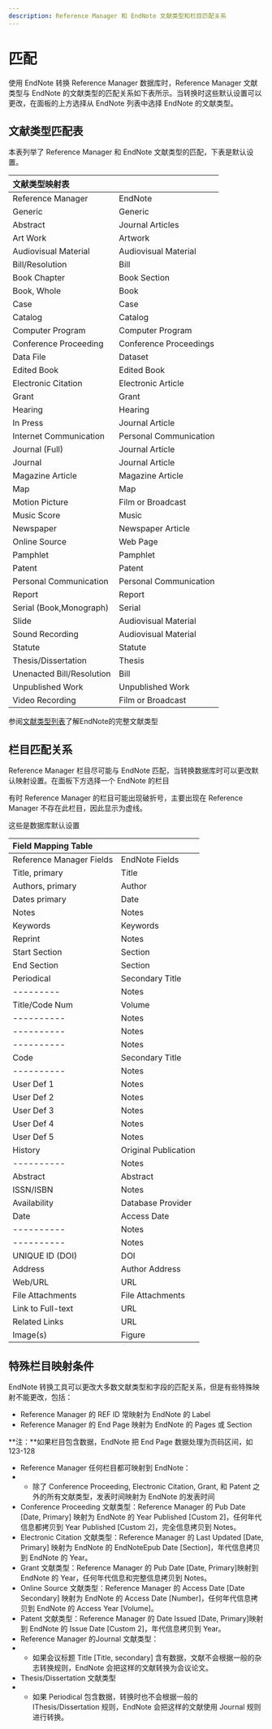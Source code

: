 ```yaml
---
description: Reference Manager 和 EndNote 文献类型和栏目匹配关系
---
```


# 匹配

使用 EndNote 转换 Reference Manager 数据库时，Reference Manager 文献类型与 EndNote 的文献类型的匹配关系如下表所示。当转换时这些默认设置可以更改，在面板的上方选择从 EndNote 列表中选择 EndNote 的文献类型。

## 文献类型匹配表

本表列举了 Reference Manager 和 EndNote 文献类型的匹配，下表是默认设置。

| 文献类型映射表 |  |
| :--- | :--- |
| Reference Manager | EndNote |
| Generic | Generic |
| Abstract | Journal Articles |
| Art Work | Artwork |
| Audiovisual Material | Audiovisual Material |
| Bill/Resolution | Bill |
| Book Chapter | Book Section |
| Book, Whole | Book |
| Case | Case |
| Catalog | Catalog |
| Computer Program | Computer Program |
| Conference Proceeding | Conference Proceedings |
| Data File | Dataset |
| Edited Book | Edited Book |
| Electronic Citation | Electronic Article |
| Grant | Grant |
| Hearing | Hearing |
| In Press | Journal Article |
| Internet Communication | Personal Communication |
| Journal \(Full\) | Journal Article |
| Journal | Journal Article |
| Magazine Article | Magazine Article |
| Map | Map |
| Motion Picture | Film or Broadcast |
| Music Score | Music |
| Newspaper | Newspaper Article |
| Online Source | Web Page |
| Pamphlet | Pamphlet |
| Patent | Patent |
| Personal Communication | Personal Communication |
| Report | Report |
| Serial \(Book,Monograph\) | Serial |
| Slide | Audiovisual Material |
| Sound Recording | Audiovisual Material |
| Statute | Statute |
| Thesis/Dissertation | Thesis |
| Unenacted Bill/Resolution | Bill |
| Unpublished Work | Unpublished Work |
| Video Recording | Film or Broadcast |

参阅[文献类型列表](../Appendices/List_of_Reference_Types.htm)了解EndNote的完整文献类型

## 栏目匹配关系

Reference Manager 栏目尽可能与 EndNote 匹配，当转换数据库时可以更改默认映射设置。在面板下方选择一个 EndNote 的栏目

有时 Reference Manager 的栏目可能出现破折号，主要出现在 Reference Manager 不存在此栏目，因此显示为虚线。

这些是数据库默认设置

| Field Mapping Table |  |
| :--- | :--- |
| Reference Manager Fields | EndNote Fields |
| Title, primary | Title |
| Authors, primary | Author |
| Dates primary | Date |
| Notes | Notes |
| Keywords | Keywords |
| Reprint | Notes |
| Start Section | Section |
| End Section | Section |
| Periodical | Secondary Title |
| --------- | Notes |
| Title/Code Num | Volume |
| ---------- | Notes |
| ---------- | Notes |
| ---------- | Notes |
| Code | Secondary Title |
| ---------- | Notes |
| User Def 1 | Notes |
| User Def 2 | Notes |
| User Def 3 | Notes |
| User Def 4 | Notes |
| User Def 5 | Notes |
| History | Original Publication |
| ---------- | Notes |
| Abstract | Abstract |
| ISSN/ISBN | Notes |
| Availability | Database Provider |
| Date | Access Date |
| ---------- | Notes |
| ---------- | Notes |
| UNIQUE ID \(DOI\) | DOI |
| Address | Author Address |
| Web/URL | URL |
| File Attachments | File Attachments |
| Link to Full-text | URL |
| Related Links | URL |
| Image\(s\) | Figure |

## 特殊栏目映射条件

EndNote 转换工具可以更改大多数文献类型和字段的匹配关系，但是有些特殊映射不能更改，包括：

* Reference Manager 的 REF ID 常映射为 EndNote 的 Label
* Reference Manager 的 End Page 映射为 EndNote 的 Pages 或 Section

**注：**如果栏目包含数据，EndNote 把 End Page 数据处理为页码区间，如 123-128

* Reference Manager 任何栏目都可映射到 EndNote：
* * 除了 Conference Proceeding, Electronic Citation, Grant, 和 Patent 之外的所有文献类型，发表时间映射为 EndNote 的发表时间
* Conference Proceeding 文献类型：Reference Manager 的 Pub Date \[Date, Primary\] 映射为 EndNote 的 Year Published \[Custom 2\]，任何年代信息都拷贝到 Year Published \[Custom 2\]，完全信息拷贝到 Notes。
* Electronic Citation 文献类型：Reference Manager 的 Last Updated \[Date, Primary\] 映射为 EndNote 的 EndNoteEpub Date \[Section\]，年代信息拷贝到 EndNote 的 Year。
* Grant 文献类型：Reference Manager 的 Pub Date \[Date, Primary\]映射到 EndNote 的 Year，任何年代信息和完整信息拷贝到 Notes。
* Online Source 文献类型：Reference Manager 的 Access Date \[Date Secondary\] 映射为 EndNote 的 Access Date \[Number\]，任何年代信息拷贝到 EndNote 的 Access Year \[Volume\]。
* Patent 文献类型：Reference Manager 的 Date Issued \[Date, Primary\]映射到 EndNote 的 Issue Date \[Custom 2\]，年代信息拷贝到 Year。
* Reference Manager 的Journal 文献类型：
* * 如果会议标题 Title \[Title, secondary\] 含有数据，文献不会根据一般的杂志转换规则，EndNote 会把这样的文献转换为会议论文。
* Thesis/Dissertation 文献类型
* * 如果 Periodical 包含数据，转换时也不会根据一般的 IThesis/Dissertation 规则，EndNote 会把这样的文献使用 Journal 规则进行转换。

